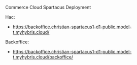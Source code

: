 Commerce Cloud Spartacus Deployment

Hac:

-   https://backoffice.christian-spartacus1-d1-public.model-t.myhybris.cloud/

Backoffice:

-   https://backoffice.christian-spartacus1-d1-public.model-t.myhybris.cloud/backoffice/
